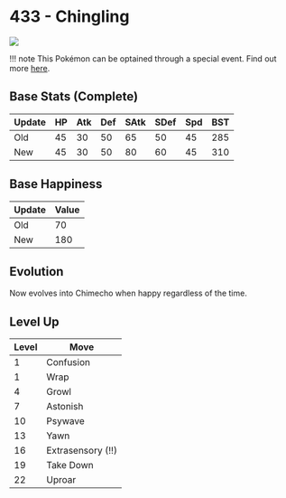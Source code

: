 # 433 - Chingling
![][433]

!!! note
    This Pokémon can be optained through a special event. Find out more [here](../../special_events/#baby-pokemon-egg-gift).

## Base Stats (Complete)

Update | HP | Atk | Def | SAtk | SDef | Spd | BST
---    | ---| --- | --- | ---  | ---  | --- | ---
Old    | 45 |  30 |  50 |  65  |  50  |  45  |  285
New    | 45 |  30 |  50 |  80  |  60  |  45  |  310

## Base Happiness

Update | Value
---    | ---
Old    | 70
New    | 180

## Evolution
Now evolves into Chimecho when happy regardless of the time.

## Level Up

Level | Move
---   | ---
  1   | Confusion
  1   | Wrap
  4   | Growl
  7   | Astonish
 10   | Psywave
 13   | Yawn
 16   | Extrasensory (!!)
 19   | Take Down
 22   | Uproar



[433]: ../img/pokemon/433.png
